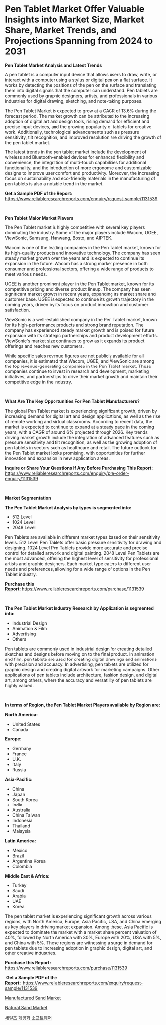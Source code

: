 <p><h1>Pen Tablet Market Offer Valuable Insights into Market Size, Market Share, Market Trends, and Projections Spanning from 2024 to 2031</h1></p><p><strong>Pen Tablet Market Analysis and Latest Trends</strong></p>
<p><p>A pen tablet is a computer input device that allows users to draw, write, or interact with a computer using a stylus or digital pen on a flat surface. It works by detecting the positions of the pen on the surface and translating them into digital signals that the computer can understand. Pen tablets are commonly used by graphic designers, artists, and professionals in various industries for digital drawing, sketching, and note-taking purposes.</p><p>The Pen Tablet Market is expected to grow at a CAGR of 13.6% during the forecast period. The market growth can be attributed to the increasing adoption of digital art and design tools, rising demand for efficient and precise input devices, and the growing popularity of tablets for creative work. Additionally, technological advancements such as pressure sensitivity, tilt recognition, and improved resolution are driving the growth of the pen tablet market.</p><p>The latest trends in the pen tablet market include the development of wireless and Bluetooth-enabled devices for enhanced flexibility and convenience, the integration of multi-touch capabilities for additional functionality, and the introduction of more ergonomic and customizable designs to improve user comfort and productivity. Moreover, the increasing focus on sustainability and eco-friendly materials in the manufacturing of pen tablets is also a notable trend in the market.</p></p>
<p><strong>Get a Sample PDF of the Report:&nbsp;</strong> <a href="https://www.reliableresearchreports.com/enquiry/request-sample/1131539">https://www.reliableresearchreports.com/enquiry/request-sample/1131539</a></p>
<p>&nbsp;</p>
<p><strong>Pen Tablet Major Market Players</strong></p>
<p><p>The Pen Tablet market is highly competitive with several key players dominating the industry. Some of the major players include Wacom, UGEE, ViewSonic, Samsung, Hanwang, Bosto, and AIPTEK.</p><p>Wacom is one of the leading companies in the Pen Tablet market, known for its high-quality products and innovative technology. The company has seen steady market growth over the years and is expected to continue its expansion in the future. Wacom has a strong market presence in both consumer and professional sectors, offering a wide range of products to meet various needs.</p><p>UGEE is another prominent player in the Pen Tablet market, known for its competitive pricing and diverse product lineup. The company has seen significant market growth in recent years, expanding its market share and customer base. UGEE is expected to continue its growth trajectory in the coming years, driven by its focus on product innovation and customer satisfaction.</p><p>ViewSonic is a well-established company in the Pen Tablet market, known for its high-performance products and strong brand reputation. The company has experienced steady market growth and is poised for future expansion with its strategic partnerships and product development efforts. ViewSonic's market size continues to grow as it expands its product offerings and reaches new customers.</p><p>While specific sales revenue figures are not publicly available for all companies, it is estimated that Wacom, UGEE, and ViewSonic are among the top revenue-generating companies in the Pen Tablet market. These companies continue to invest in research and development, marketing initiatives, and partnerships to drive their market growth and maintain their competitive edge in the industry.</p></p>
<p>&nbsp;</p>
<p><strong>What Are The Key Opportunities For Pen Tablet Manufacturers?</strong></p>
<p><p>The global Pen Tablet market is experiencing significant growth, driven by increasing demand for digital art and design applications, as well as the rise of remote working and virtual classrooms. According to recent data, the market is expected to continue to expand at a steady pace in the coming years, with a CAGR of around 6% projected through 2026. Key trends driving market growth include the integration of advanced features such as pressure sensitivity and tilt recognition, as well as the growing adoption of pen tablets in sectors such as healthcare and retail. The future outlook for the Pen Tablet market looks promising, with opportunities for further innovation and expansion in new application areas.</p></p>
<p><strong>Inquire or Share Your Questions If Any Before Purchasing This Report:</strong> <a href="https://www.reliableresearchreports.com/enquiry/pre-order-enquiry/1131539">https://www.reliableresearchreports.com/enquiry/pre-order-enquiry/1131539</a></p>
<p>&nbsp;</p>
<p><strong>Market Segmentation</strong></p>
<p><strong>The Pen Tablet Market Analysis by types is segmented into:</strong></p>
<p><ul><li>512 Level</li><li>1024 Level</li><li>2048 Level</li></ul></p>
<p><p>Pen Tablets are available in different market types based on their sensitivity levels. 512 Level Pen Tablets offer basic pressure sensitivity for drawing and designing. 1024 Level Pen Tablets provide more accurate and precise control for detailed artwork and digital painting. 2048 Level Pen Tablets are the most advanced, offering the highest level of sensitivity for professional artists and graphic designers. Each market type caters to different user needs and preferences, allowing for a wide range of options in the Pen Tablet industry.</p></p>
<p><strong>Purchase this Report:&nbsp;</strong><a href="https://www.reliableresearchreports.com/purchase/1131539">https://www.reliableresearchreports.com/purchase/1131539</a></p>
<p>&nbsp;</p>
<p><strong>The Pen Tablet Market Industry Research by Application is segmented into:</strong></p>
<p><ul><li>Industrial Design</li><li>Animation & Film</li><li>Advertising</li><li>Others</li></ul></p>
<p><p>Pen tablets are commonly used in industrial design for creating detailed sketches and designs before moving on to the final product. In animation and film, pen tablets are used for creating digital drawings and animations with precision and accuracy. In advertising, pen tablets are utilized for graphic design and creating digital artwork for marketing campaigns. Other applications of pen tablets include architecture, fashion design, and digital art, among others, where the accuracy and versatility of pen tablets are highly valued.</p></p>
<p>&nbsp;</p>
<p><strong>In terms of Region, the Pen Tablet Market Players available by Region are:</strong></p>
<p>
    <p> <strong> North America: </strong>
        <ul>
            <li>United States</li>
            <li>Canada</li>
        </ul>
        </p> 
    <p> <strong> Europe: </strong>
        <ul>
            <li>Germany</li>
            <li>France</li>
            <li>U.K.</li>
            <li>Italy</li>
            <li>Russia</li>
        </ul>
        </p> 
    <p> <strong> Asia-Pacific: </strong>
        <ul>
            <li>China</li>
            <li>Japan</li>
            <li>South Korea</li>
            <li>India</li>
            <li>Australia</li>
            <li>China Taiwan</li>
            <li>Indonesia</li>
            <li>Thailand</li>
            <li>Malaysia</li>
        </ul>
        </p> 
    <p> <strong> Latin America: </strong>
        <ul>
            <li>Mexico</li>
            <li>Brazil</li>
            <li>Argentina Korea</li>
            <li>Colombia</li>
        </ul>
        </p> 
    <p> <strong> Middle East & Africa: </strong>
        <ul>
            <li>Turkey</li>
            <li>Saudi</li>
            <li>Arabia</li>
            <li>UAE</li>
            <li>Korea</li>
        </ul>
    </p>
    </p>
<p><p>The pen tablet market is experiencing significant growth across various regions, with North America, Europe, Asia Pacific, USA, and China emerging as key players in driving market expansion. Among these, Asia Pacific is expected to dominate the market with a market share percent valuation of 40%, followed by North America with 30%, Europe with 20%, USA with 5%, and China with 5%. These regions are witnessing a surge in demand for pen tablets due to increasing adoption in graphic design, digital art, and other creative industries.</p></p>
<p><strong>Purchase this Report: </strong><a href="https://www.reliableresearchreports.com/purchase/1131539">https://www.reliableresearchreports.com/purchase/1131539</a></p>
<p>&nbsp;<strong>Get a Sample PDF of the Report:&nbsp;&nbsp;</strong><a href="https://www.reliableresearchreports.com/enquiry/request-sample/1131539">https://www.reliableresearchreports.com/enquiry/request-sample/1131539</a></p>
<p><strong></strong></p>
<p><p><a href="https://cat-emmental-94b.notion.site/Manufactured-Sand-Market-A-Comprehensive-Report-of-its-Market-Share-Growth-Trends-2024-2031-c68d2cf005654624a783e70b06d7ee88">Manufactured Sand Market</a></p><p><a href="https://silk-columnist-571.notion.site/Natural-Sand-Market-Provides-a-Comprehensive-Analysis-Including-a-Macro-Overview-of-the-Market-as-we-785a47eb99f84fbb994638ddaec536e9">Natural Sand Market</a></p><p><a href="https://github.com/sougarounis/Market-Research-Report-List-3/blob/main/83657788139.md">세일즈 게임화 소프트웨어</a></p></p>